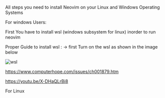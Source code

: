 All steps you need to install Neovim on your Linux and Windows Operating Systems

For windows Users:

First You have to install wsl (windows subsystem for linux) inorder to run neovim 

Proper Guide to install wsl  : 
-> first Turn on the  wsl as shown in the image below

![wsl](https://user-images.githubusercontent.com/86479387/141649129-95885ed6-e9bd-46e2-b05f-f140d32b6086.png)


<p align="center> 
<img src="/home/notacoder97/Pictures" width="350" title="wsl-image">

</p>


https://www.computerhope.com/issues/ch001879.htm

https://youtu.be/X-DHaQLrBi8 

For Linux 

